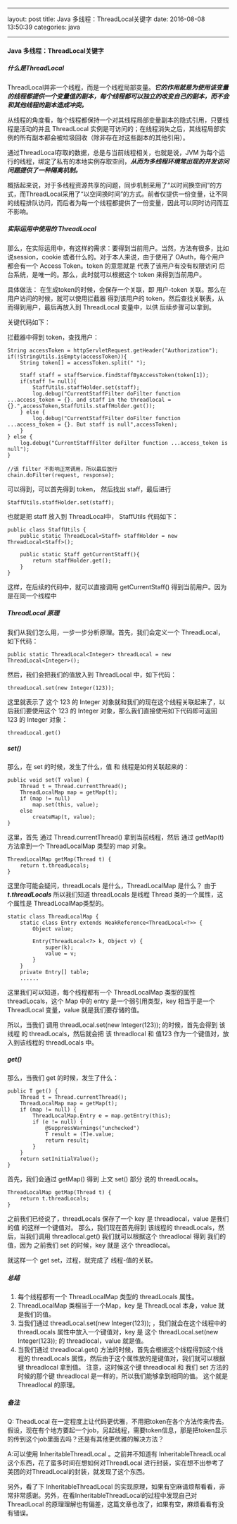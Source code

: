 
---
layout: post
title:  Java 多线程：ThreadLocal关键字
date:  2016-08-08 13:50:39
categories: java

---

#### Java 多线程：ThreadLocal关键字

##### 什么是ThreadLocal

ThreadLocal并非一个线程，而是一个线程局部变量。***它的作用就是为使用该变量的线程都提供一个变量值的副本，每个线程都可以独立的改变自己的副本，而不会和其他线程的副本造成冲突。***

从线程的角度看，每个线程都保持一个对其线程局部变量副本的隐式引用，只要线程是活动的并且 ThreadLocal 实例是可访问的；在线程消失之后，其线程局部实例的所有副本都会被垃圾回收（除非存在对这些副本的其他引用）。

通过ThreadLocal存取的数据，总是与当前线程相关，也就是说，JVM 为每个运行的线程，绑定了私有的本地实例存取空间，***从而为多线程环境常出现的并发访问问题提供了一种隔离机制。***

概括起来说，对于多线程资源共享的问题，同步机制采用了“以时间换空间”的方式，而ThreadLocal采用了“以空间换时间”的方式。前者仅提供一份变量，让不同的线程排队访问，而后者为每一个线程都提供了一份变量，因此可以同时访问而互不影响。

##### 实际运用中使用的 ThreadLocal

那么，在实际运用中，有这样的需求：要得到当前用户。当然，方法有很多，比如说session，cookie 或者什么的。对于本人来说，由于使用了 OAuth，每个用户都会有一个 Access Token。token 的意思就是 代表了该用户有没有权限访问 后台系统，是唯一的。那么，此时就可以根据这个 token 来得到当前用户。

具体做法： 在生成token的时候，会保存一个关联，即 用户-token 关联。那么在用户访问的时候，就可以使用拦截器 得到该用户的 token，然后查找关联表，从而得到用户，最后再放入到 ThreadLocal 变量中，以供 后续步骤可以拿到。

关键代码如下：

拦截器中得到 token，查找用户：

```
String accessToken = httpServletRequest.getHeader("Authorization");
if(!StringUtils.isEmpty(accessToken)){
    String token[] = accessToken.split(" ");

    Staff staff = staffService.findStaffByAccessToken(token[1]);
    if(staff != null){
        StaffUtils.staffHolder.set(staff);
        log.debug("CurrentStaffFilter doFilter function ...access_token = {}. and staff in the threadlocal = {}.",accessToken,StaffUtils.staffHolder.get());
    } else {
        log.debug("CurrentStaffFilter doFilter function ...access_token = {}. But staff is null",accessToken);
    }
} else {
    log.debug("CurrentStaffFilter doFilter function ...access_token is null");
}

//该 filter 不影响正常调用，所以最后放行
chain.doFilter(request, response);
```

可以得到，可以首先得到 token， 然后找出 staff，最后进行

```
StaffUtils.staffHolder.set(staff);
```
也就是把 staff 放入到 ThreadLocal中， StaffUtils 代码如下：

```
public class StaffUtils {
    public static ThreadLocal<Staff> staffHolder = new ThreadLocal<Staff>();

    public static Staff getCurrentStaff(){
        return staffHolder.get();
    }
}
```
这样，在后续的代码中，就可以直接调用 getCurrentStaff() 得到当前用户。因为是在同一个线程中

##### ThreadLocal 原理
我们从我们怎么用，一步一步分析原理。首先，我们会定义一个 ThreadLocal，如下代码：

```
public static ThreadLocal<Integer> threadLocal = new ThreadLocal<Integer>();
```

然后，我们会把我们的值放入到 ThreadLocal 中，如下代码：

```
threadLocal.set(new Integer(123));
```

这里就表示了 这个 123 的 Integer 对象就和我们的现在这个线程关联起来了，以后我们要使用这个 123 的 Integer 对象，那么我们直接使用如下代码即可返回 123 的 Integer 对象：

```
threadLocal.get()

```
##### set()
那么，在 set 的时候，发生了什么，值 和 线程是如何关联起来的：

```
public void set(T value) {
    Thread t = Thread.currentThread();
    ThreadLocalMap map = getMap(t);
    if (map != null)
        map.set(this, value);
    else
        createMap(t, value);
}
```
这里，首先 通过 Thread.currentThread() 拿到当前线程，然后 通过 getMap(t) 方法拿到一个 ThreadLocalMap 类型的 map 对象。

```
ThreadLocalMap getMap(Thread t) {
    return t.threadLocals;
}
```

这里你可能会疑问，threadLocals 是什么，ThreadLocalMap 是什么？
由于 ***t.threadLocals*** 所以我们知道 threadLocals 是线程 Thread 类的一个属性，这个属性是 ThreadLocalMap类型的。

```
static class ThreadLocalMap {
    static class Entry extends WeakReference<ThreadLocal<?>> {
        Object value;

        Entry(ThreadLocal<?> k, Object v) {
            super(k);
            value = v;
        }
    }
    private Entry[] table;
    ......
```
这里我们可以知道，每个线程都有一个 ThreadLocalMap 类型的属性 threadLocals，这个 Map 中的 entry 是一个弱引用类型，key 相当于是一个 ThreadLocal 变量，value 就是我们要存储的值。

所以，当我们 调用 threadLocal.set(new Integer(123)); 的时候，首先会得到 该线程 的 threadLocals，然后就会把 该 threadlocal 和 值123 作为一个键值对，放入到该线程的 threadLocals 中。

##### get()
那么，当我们 get 的时候，发生了什么：

```
public T get() {
    Thread t = Thread.currentThread();
    ThreadLocalMap map = getMap(t);
    if (map != null) {
        ThreadLocalMap.Entry e = map.getEntry(this);
        if (e != null) {
            @SuppressWarnings("unchecked")
            T result = (T)e.value;
            return result;
        }
    }
    return setInitialValue();
}
```
首先，我们会通过 getMap() 得到 上文 set() 部分 说的 threadLocals。

```
ThreadLocalMap getMap(Thread t) {
    return t.threadLocals;
}
```
之前我们已经说了，threadLocals 保存了一个 key 是 threadlocal，value 是我们的值 的这样一个键值对。 那么，我们现在首先得到 该线程的 threadLocals，然后，当我们调用 threadlocal.get() 我们就可以根据这个 threadlocal 得到 我们的值，因为 之前我们 set 的时候，key 就是 这个 threadlocal。

就这样一个 get set，过程，就完成了 线程-值的关联。

##### 总结

1. 每个线程都有一个 ThreadLocalMap 类型的 threadLocals 属性。
2. ThreadLocalMap 类相当于一个Map，key 是 ThreadLocal 本身，value 就是我们的值。
3. 当我们通过 threadLocal.set(new Integer(123)); ，我们就会在这个线程中的 threadLocals 属性中放入一个键值对，key 是 这个 threadLocal.set(new Integer(123)); 的 threadlocal，value 就是值。
4. 当我们通过 threadlocal.get() 方法的时候，首先会根据这个线程得到这个线程的 threadLocals 属性，然后由于这个属性放的是键值对，我们就可以根据键 threadlocal 拿到值。 注意，这时候这个键 threadlocal 和 我们 set 方法的时候的那个键 threadlocal 是一样的，所以我们能够拿到相同的值。
这个就是 Threadlocal 的原理。

##### 备注

Q: TheadLocal 在一定程度上让代码更优雅，不用把token在各个方法传来传去。
假设，现在有个地方要起一个job，另起线程，需要token信息，那是把token显示的传到这个job里面去吗？还是有其他更优雅的解决方法？

A:可以使用 InheritableThreadLocal 。之前并不知道有 InheritableThreadLocal 这个东西，花了蛮多时间在想如何对ThreadLocal 进行封装，实在想不出参考了美团的对ThreadLocal的封装，就发现了这个东西。

另外，看了下 InheritableThreadLocal 的实现原理，如果有空麻请烦帮看看，非常非常感谢。另外，在看InheritableThreadLocal的过程中发现自己对 ThreadLocal 的原理理解也有偏差，这篇文章也改了，如果有空，麻烦看看有没有错误。